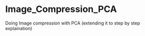 # Image_Compression_PCA
Doing Image compression with PCA (extending it to step by step explaination)

